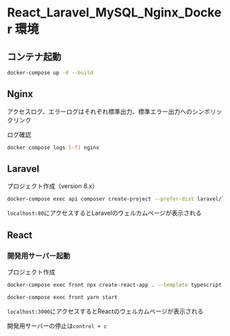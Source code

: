 # React_Laravel_MySQL_Nginx_Docker 環境

## コンテナ起動

```sh
docker-compose up -d --build
```

## Nginx

アクセスログ、エラーログはそれぞれ標準出力、標準エラー出力へのシンボリックリンク

ログ確認

```sh
docker compose logs [-f] nginx
```

## Laravel

プロジェクト作成（version 8.x）

```sh
docker-compose exec api composer create-project --prefer-dist laravel/laravel . "8.*"
```

`localhost:80`にアクセスするとLaravelのウェルカムページが表示される

## React

### 開発用サーバー起動

プロジェクト作成

```sh
docker-compose exec front npx create-react-app . --template typescript
```

```sh
docker-compose exec front yarn start
```

`localhost:3000`にアクセスするとReactのウェルカムページが表示される

開発用サーバーの停止は`control + c`
